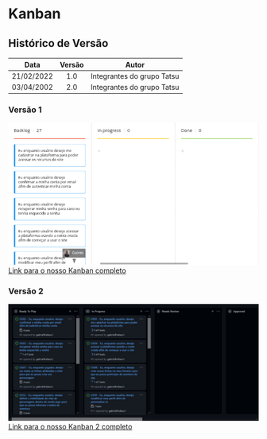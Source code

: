 # Kanban

## Histórico de Versão
|    Data    | Versão | Autor |
| :--------: | :----: | :-----:|
| 21/02/2022| 1.0 |Integrantes do grupo Tatsu|
| 03/04/2002| 2.0 |Integrantes do grupo Tatsu|

### Versão 1
<img src="../Assets/Images/kanban.png" alt="Kanban">
<br>
<a href="https://miro.com/app/board/uXjVONjoEoU=/">Link para o nosso Kanban completo</a>
<br>

### Versão 2

<img src="../Assets/Images/kanban2.jpeg" alt="Kanban2">
<br>
<a href="https://github.com/FGAUnB-REQ-GM/2021.2-Tatsu/projects/1">Link para o nosso Kanban 2 completo</a>